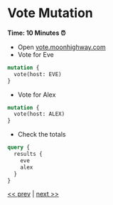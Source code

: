# Vote Mutation

**Time: 10 Minutes ⏰**

- Open [vote.moonhighway.com](http://vote.moonhighway.com/)
- Vote for Eve

```graphql
mutation {
  vote(host: EVE)
}
```

- Vote for Alex

```graphql
mutation {
  vote(host: ALEX)
}
```

- Check the totals

```graphql
query {
  results {
    eve
    alex
  }
}
```

[<< prev](https://github.com/MoonHighway/curriculum/blob/master/GraphQL/Day1-GraphQLKickoff/notes/AM1-QueryLanguage/08-pet-library-operation-names.md) | [next >>](https://github.com/MoonHighway/curriculum/blob/master/GraphQL/Day1-GraphQLKickoff/notes/AM1-QueryLanguage/10-vote-mutation-extras.md)
